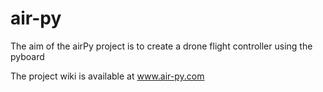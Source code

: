 # air-py

The aim of the airPy project is to create a drone flight controller using the pyboard

The project wiki is available at www.air-py.com
